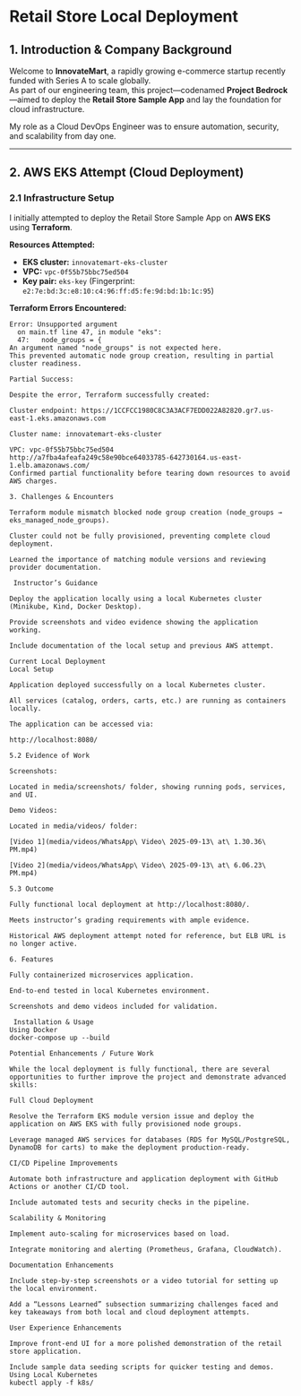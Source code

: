 # Retail Store Local Deployment

## 1. Introduction & Company Background

Welcome to **InnovateMart**, a rapidly growing e-commerce startup recently funded with Series A to scale globally.  
As part of our engineering team, this project—codenamed **Project Bedrock**—aimed to deploy the **Retail Store Sample App** and lay the foundation for cloud infrastructure.  

My role as a Cloud DevOps Engineer was to ensure automation, security, and scalability from day one.

---

## 2. AWS EKS Attempt (Cloud Deployment)

### 2.1 Infrastructure Setup

I initially attempted to deploy the Retail Store Sample App on **AWS EKS** using **Terraform**.

**Resources Attempted:**

- **EKS cluster:** `innovatemart-eks-cluster`  
- **VPC:** `vpc-0f55b75bbc75ed504`  
- **Key pair:** `eks-key` (Fingerprint: `e2:7e:bd:3c:e8:10:c4:96:ff:d5:fe:9d:bd:1b:1c:95`)  

**Terraform Errors Encountered:**

```text
Error: Unsupported argument
  on main.tf line 47, in module "eks":
  47:   node_groups = {
An argument named "node_groups" is not expected here.
This prevented automatic node group creation, resulting in partial cluster readiness.

Partial Success:

Despite the error, Terraform successfully created:

Cluster endpoint: https://1CCFCC1980C8C3A3ACF7EDD022A82820.gr7.us-east-1.eks.amazonaws.com

Cluster name: innovatemart-eks-cluster

VPC: vpc-0f55b75bbc75ed504
http://a7fba4afeafa249c58e90bce64033785-642730164.us-east-1.elb.amazonaws.com/
Confirmed partial functionality before tearing down resources to avoid AWS charges.

3. Challenges & Encounters

Terraform module mismatch blocked node group creation (node_groups → eks_managed_node_groups).

Cluster could not be fully provisioned, preventing complete cloud deployment.

Learned the importance of matching module versions and reviewing provider documentation.

 Instructor’s Guidance

Deploy the application locally using a local Kubernetes cluster (Minikube, Kind, Docker Desktop).

Provide screenshots and video evidence showing the application working.

Include documentation of the local setup and previous AWS attempt.

Current Local Deployment
Local Setup

Application deployed successfully on a local Kubernetes cluster.

All services (catalog, orders, carts, etc.) are running as containers locally.

The application can be accessed via:

http://localhost:8080/

5.2 Evidence of Work

Screenshots:

Located in media/screenshots/ folder, showing running pods, services, and UI.

Demo Videos:

Located in media/videos/ folder:

[Video 1](media/videos/WhatsApp\ Video\ 2025-09-13\ at\ 1.30.36\ PM.mp4)

[Video 2](media/videos/WhatsApp\ Video\ 2025-09-13\ at\ 6.06.23\ PM.mp4)

5.3 Outcome

Fully functional local deployment at http://localhost:8080/.

Meets instructor’s grading requirements with ample evidence.

Historical AWS deployment attempt noted for reference, but ELB URL is no longer active.

6. Features

Fully containerized microservices application.

End-to-end tested in local Kubernetes environment.

Screenshots and demo videos included for validation.

 Installation & Usage
Using Docker
docker-compose up --build

Potential Enhancements / Future Work

While the local deployment is fully functional, there are several opportunities to further improve the project and demonstrate advanced skills:

Full Cloud Deployment

Resolve the Terraform EKS module version issue and deploy the application on AWS EKS with fully provisioned node groups.

Leverage managed AWS services for databases (RDS for MySQL/PostgreSQL, DynamoDB for carts) to make the deployment production-ready.

CI/CD Pipeline Improvements

Automate both infrastructure and application deployment with GitHub Actions or another CI/CD tool.

Include automated tests and security checks in the pipeline.

Scalability & Monitoring

Implement auto-scaling for microservices based on load.

Integrate monitoring and alerting (Prometheus, Grafana, CloudWatch).

Documentation Enhancements

Include step-by-step screenshots or a video tutorial for setting up the local environment.

Add a “Lessons Learned” subsection summarizing challenges faced and key takeaways from both local and cloud deployment attempts.

User Experience Enhancements

Improve front-end UI for a more polished demonstration of the retail store application.

Include sample data seeding scripts for quicker testing and demos.
Using Local Kubernetes
kubectl apply -f k8s/

